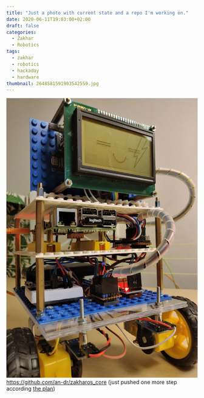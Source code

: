 ```yaml
---
title: "Just a photo with current state and a repo I'm working on."
date: 2020-06-11T19:03:00+02:00
draft: false
categories:
  - Zakhar
  - Robotics
tags:
  - zakhar
  - robotics
  - hackaday
  - hardware
thumbnail: 2648581591903542559.jpg
---
```


![](2648581591903542559.jpg)
<https://github.com/an-dr/zakharos_core> (just pushed one more step according [the plan](https://github.com/an-dr/zakhar/blob/master/README.md#milestones))

